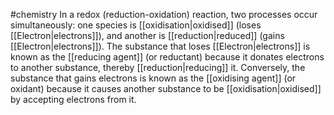 #chemistry 
In a redox (reduction-oxidation) reaction, two processes occur simultaneously: one species is [[oxidisation|oxidised]] (loses [[Electron|electrons]]), and another is [[reduction|reduced]] (gains [[Electron|electrons]]). The substance that loses [[Electron|electrons]] is known as the [[reducing agent]] (or reductant) because it donates electrons to another substance, thereby [[reduction|reducing]] it. Conversely, the substance that gains electrons is known as the [[oxidising agent]] (or oxidant) because it causes another substance to be [[oxidisation|oxidised]] by accepting electrons from it.